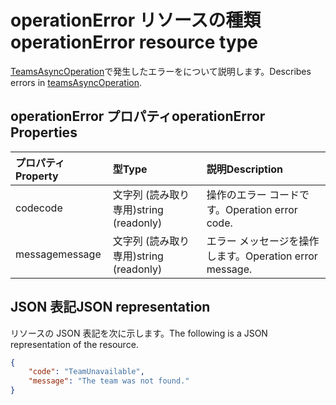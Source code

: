 # <a name="operationerror-resource-type"></a><span data-ttu-id="95c6b-101">operationError リソースの種類</span><span class="sxs-lookup"><span data-stu-id="95c6b-101">operationError resource type</span></span>



<span data-ttu-id="95c6b-102">[TeamsAsyncOperation](teamsasyncoperation.md)で発生したエラーをについて説明します。</span><span class="sxs-lookup"><span data-stu-id="95c6b-102">Describes errors in [teamsAsyncOperation](teamsasyncoperation.md).</span></span>

## <a name="operationerror-properties"></a><span data-ttu-id="95c6b-103">operationError プロパティ</span><span class="sxs-lookup"><span data-stu-id="95c6b-103">operationError Properties</span></span>
| <span data-ttu-id="95c6b-104">プロパティ</span><span class="sxs-lookup"><span data-stu-id="95c6b-104">Property</span></span>     | <span data-ttu-id="95c6b-105">型</span><span class="sxs-lookup"><span data-stu-id="95c6b-105">Type</span></span>   |<span data-ttu-id="95c6b-106">説明</span><span class="sxs-lookup"><span data-stu-id="95c6b-106">Description</span></span>|
|:---------------|:--------|:----------|
|<span data-ttu-id="95c6b-107">code</span><span class="sxs-lookup"><span data-stu-id="95c6b-107">code</span></span>|<span data-ttu-id="95c6b-108">文字列 (読み取り専用)</span><span class="sxs-lookup"><span data-stu-id="95c6b-108">string (readonly)</span></span>|<span data-ttu-id="95c6b-109">操作のエラー コードです。</span><span class="sxs-lookup"><span data-stu-id="95c6b-109">Operation error code.</span></span>|
|<span data-ttu-id="95c6b-110">message</span><span class="sxs-lookup"><span data-stu-id="95c6b-110">message</span></span>|<span data-ttu-id="95c6b-111">文字列 (読み取り専用)</span><span class="sxs-lookup"><span data-stu-id="95c6b-111">string (readonly)</span></span>|<span data-ttu-id="95c6b-112">エラー メッセージを操作します。</span><span class="sxs-lookup"><span data-stu-id="95c6b-112">Operation error message.</span></span>|

## <a name="json-representation"></a><span data-ttu-id="95c6b-113">JSON 表記</span><span class="sxs-lookup"><span data-stu-id="95c6b-113">JSON representation</span></span>

<span data-ttu-id="95c6b-114">リソースの JSON 表記を次に示します。</span><span class="sxs-lookup"><span data-stu-id="95c6b-114">The following is a JSON representation of the resource.</span></span>

<!-- {
  "blockType": "resource",
  "@odata.type": "microsoft.graph.operationError"
}-->

```json
{
    "code": "TeamUnavailable",
    "message": "The team was not found."
}
```

<!-- uuid: 069fadaa-52db-4ced-85d5-74f7caa2c66f
2015-10-25 14:57:30 UTC -->
<!-- {
  "type": "#page.annotation",
  "description": "operation error resource",
  "keywords": "",
  "section": "documentation",
  "tocPath": ""
}-->
